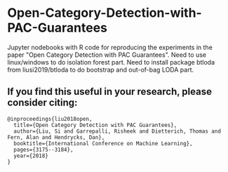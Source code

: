 # Open-Category-Detection-with-PAC-Guarantees
Jupyter nodebooks with R code for reproducing the experiments in the paper "Open Category Detection with PAC Guarantees". 
Need to use linux/windows to do isolation forest part. 
Need to install package btloda from liusi2019/btloda to do bootstrap and out-of-bag LODA part. 

## If you find this useful in your research, please consider citing:

```
@inproceedings{liu2018open,
  title={Open Category Detection with PAC Guarantees},	
  author={Liu, Si and Garrepalli, Risheek and Dietterich, Thomas and Fern, Alan and Hendrycks, Dan},	
  booktitle={International Conference on Machine Learning},	
  pages={3175--3184},	
  year={2018}	
}
```
